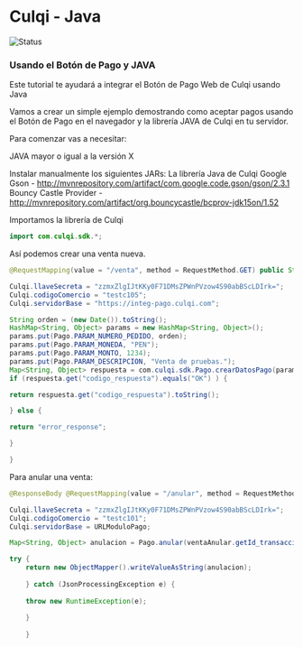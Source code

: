 # Culqi - Java

![Status](https://travis-ci.org/culqi/Culqi-Java.svg?branch=master)

### Usando el Botón de Pago y JAVA

Este tutorial te ayudará a integrar el Botón de Pago Web de Culqi usando Java

Vamos a crear un simple ejemplo demostrando como aceptar pagos usando el Botón de Pago en el navegador y la librería JAVA de Culqi en tu servidor.

Para comenzar vas a necesitar:

JAVA mayor o igual a la versión X

Instalar manualmente los siguientes JARs:
La librería Java de Culqi
Google Gson - http://mvnrepository.com/artifact/com.google.code.gson/gson/2.3.1
Bouncy Castle Provider - http://mvnrepository.com/artifact/org.bouncycastle/bcprov-jdk15on/1.52

Importamos la librería de Culqi

```Java
import com.culqi.sdk.*;
```

Así podemos crear una venta nueva.

```Java
@RequestMapping(value = "/venta", method = RequestMethod.GET) public String generarVenta(Model model) throws IOException {

Culqi.llaveSecreta = "zzmxZlgIJtKKy0F71DMsZPWnPVzow4S90abBScLDIrk=";
Culqi.codigoComercio = "testc105";
Culqi.servidorBase = "https://integ-pago.culqi.com";

String orden = (new Date()).toString();    
HashMap<String, Object> params = new HashMap<String, Object>();
params.put(Pago.PARAM_NUMERO_PEDIDO, orden);
params.put(Pago.PARAM_MONEDA, "PEN");
params.put(Pago.PARAM_MONTO, 1234);
params.put(Pago.PARAM_DESCRIPCION, "Venta de pruebas.");
Map<String, Object> respuesta = com.culqi.sdk.Pago.crearDatosPago(params);
if (respuesta.get("codigo_respuesta").equals("OK") ) {

return respuesta.get("codigo_respuesta").toString();

} else {

return "error_response";

}

}
```

Para anular una venta:
```Java
@ResponseBody @RequestMapping(value = "/anular", method = RequestMethod.POST) public String anularVenta(@RequestBody @Valid VentaAnular ventaAnular, HttpServletRequest request) {

Culqi.llaveSecreta = "zzmxZlgIJtKKy0F71DMsZPWnPVzow4S90abBScLDIrk=";
Culqi.codigoComercio = "testc101";
Culqi.servidorBase = URLModuloPago;

Map<String, Object> anulacion = Pago.anular(ventaAnular.getId_transaccion());

try {
    return new ObjectMapper().writeValueAsString(anulacion);
    
    } catch (JsonProcessingException e) {
    
    throw new RuntimeException(e);
    
    }
    
    }
```

